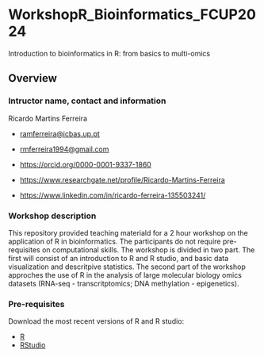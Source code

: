 # WorkshopR_Bioinformatics_FCUP2024
Introduction to bioinformatics in R: from basics to multi-omics

## Overview

### Intructor name, contact and information

Ricardo Martins Ferreira

- ramferreira@icbas.up.pt

- rmferreira1994@gmail.com

- https://orcid.org/0000-0001-9337-1860

- https://www.researchgate.net/profile/Ricardo-Martins-Ferreira 

- https://www.linkedin.com/in/ricardo-ferreira-135503241/


### Workshop description

This repository provided teaching materiald for a 2 hour workshop on the application of R in bioinformatics. The participants do not require pre-requisites on computational skills. The workshop is divided in two part. The first will consist of an introduction to R and R studio, and basic data visualization and descritpive statistics. The second part of the workshop approches the use of R in the analysis of large molecular biology omics datasets (RNA-seq - transcritptomics; DNA methylation - epigenetics). 

### Pre-requisites 
Download the most recent versions of R and R studio:
- [R](https://lib.stat.cmu.edu/R/CRAN/) 
- [RStudio](https://posit.co/download/rstudio-desktop/#download)

